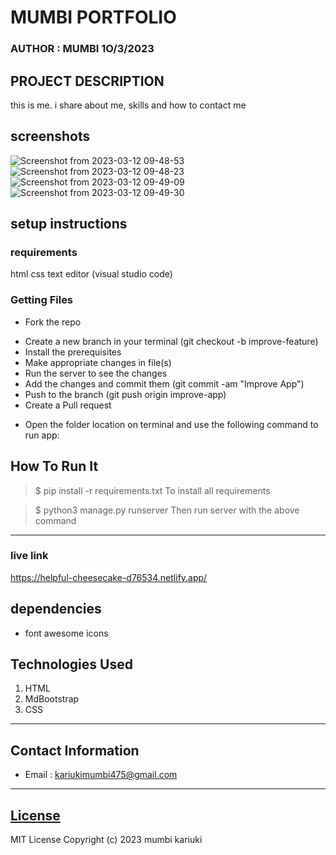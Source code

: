 # MUMBI PORTFOLIO
### AUTHOR : MUMBI 1O/3/2023
## PROJECT DESCRIPTION
 this is me. i share about me, skills and how to contact me
 ## screenshots
 ![Screenshot from 2023-03-12 09-48-53](https://user-images.githubusercontent.com/126749794/224529328-d33a3dc7-8583-4bb9-900b-3e6db567bf5b.png)
 ![Screenshot from 2023-03-12 09-48-23](https://user-images.githubusercontent.com/126749794/224529362-48bb36f3-c098-427a-95cb-79f9dd19fc41.png)
![Screenshot from 2023-03-12 09-49-09](https://user-images.githubusercontent.com/126749794/224529377-3b625fc2-49f6-458a-956e-017973620237.png)
![Screenshot from 2023-03-12 09-49-30](https://user-images.githubusercontent.com/126749794/224529387-5d27938d-decf-4c2b-8902-657dea3c011f.png)
## setup instructions
### requirements
html
css
text editor (visual studio code)

### Getting Files
* Fork the repo
- Create a new branch in your terminal (git checkout -b improve-feature)
- Install the prerequisites
- Make appropriate changes in file(s)
- Run the server to see the changes
- Add the changes and commit them (git commit -am "Improve App")
- Push to the branch (git push origin improve-app)
- Create a Pull request
* Open the folder location on terminal and use the following command to run app:
## How To Run It
>  $ pip install -r requirements.txt
To install all requirements

> $ python3 manage.py runserver
Then run server with the above command
*****
### live link
https://helpful-cheesecake-d76534.netlify.app/
## dependencies
- font awesome icons
## Technologies Used
1. HTML
2. MdBootstrap
3. CSS

*****
## Contact Information
* Email : kariukimumbi475@gmail.com
*****
## [License](LICENSE)
MIT License
Copyright (c) 2023 mumbi kariuki








 
